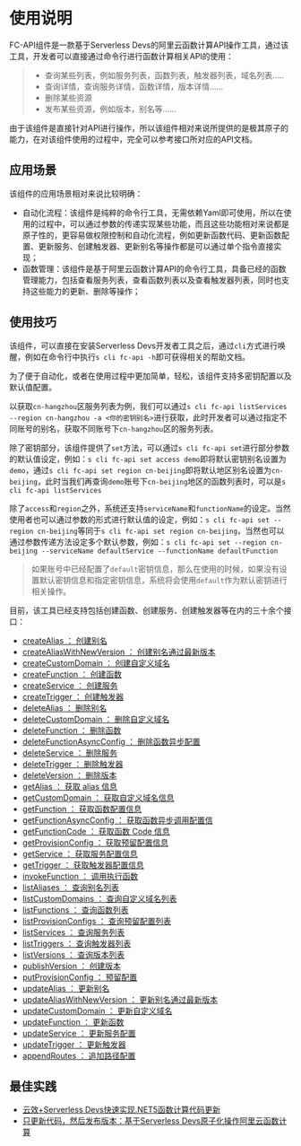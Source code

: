 # 使用说明

FC-API组件是一款基于Serverless Devs的阿里云函数计算API操作工具，通过该工具，开发者可以直接通过命令行进行函数计算相关API的使用：

> - 查询某些列表，例如服务列表，函数列表，触发器列表，域名列表.....
> - 查询详情，查询服务详情，函数详情，版本详情......
> - 删除某些资源
> - 发布某些资源，例如版本，别名等......      

由于该组件是直接针对API进行操作，所以该组件相对来说所提供的是极其原子的能力，在对该组件使用的过程中，完全可以参考接口所对应的API文档。

## 应用场景

该组件的应用场景相对来说比较明确：
- 自动化流程：该组件是纯粹的命令行工具，无需依赖Yaml即可使用，所以在使用的过程中，可以通过参数的传递实现某些功能，而且这些功能相对来说都是原子性的，更容易做权限控制和自动化流程，例如更新函数代码、更新函数配置、更新服务、创建触发器、更新别名等操作都是可以通过单个指令直接实现；
- 函数管理：该组件是基于阿里云函数计算API的命令行工具，具备已经的函数管理能力，包括查看服务列表，查看函数列表以及查看触发器列表，同时也支持这些能力的更新、删除等操作；

## 使用技巧

该组件，可以直接在安装Serverless Devs开发者工具之后，通过`cli`方式进行唤醒，例如在命令行中执行`s cli fc-api -h`即可获得相关的帮助文档。

为了便于自动化，或者在使用过程中更加简单，轻松，该组件支持多密钥配置以及默认值配置。

以获取`cn-hangzhou`区服务列表为例，我们可以通过`s cli fc-api listServices --region cn-hangzhou -a <你的密钥别名>`进行获取，此时开发者可以通过指定不同账号的别名，获取不同账号下`cn-hangzhou`区的服务列表。

除了密钥部分，该组件提供了`set`方法，可以通过`s cli fc-api set`进行部分参数的默认值设定，例如：`s cli fc-api set access demo`即将默认密钥别名设置为`demo`，通过`s cli fc-api set region cn-beijing`即将默认地区别名设置为`cn-beijing`，此时当我们再查询`demo`账号下`cn-beijing`地区的函数列表时，可以是`s cli fc-api listServices`

除了`access`和`region`之外，系统还支持`serviceName`和`functionName`的设定。当然使用者也可以通过参数的形式进行默认值的设定，例如：`s cli fc-api set --region cn-beijing`等同于`s cli fc-api set region cn-beijing`，当然也可以通过参数传递方法设定多个默认参数，例如：`s cli fc-api set --region cn-beijing --serviceName defaultService --functionName defaultFunction`

> 如果账号中已经配置了`default`密钥信息，那么在使用的时候，如果没有设置默认密钥信息和指定密钥信息，系统将会使用`default`作为默认密钥进行相关操作。

目前，该工具已经支持包括创建函数、创建服务、创建触发器等在内的三十余个接口：

- [createAlias         ： 创建别名](./commands/createAlias.md)
- [createAliasWithNewVersion         ： 创建别名通过最新版本](./commands/createAliasWithNewVersion.md)
- [createCustomDomain  ： 创建自定义域名](./commands/createCustomDomain.md)
- [createFunction      ： 创建函数](./commands/createFunction.md)
- [createService       ： 创建服务](./commands/createService.md)
- [createTrigger       ： 创建触发器](./commands/createTrigger.md)
- [deleteAlias         ： 删除别名](./commands/deleteAlias.md)
- [deleteCustomDomain  ： 删除自定义域名](./commands/deleteCustomDomain.md)
- [deleteFunction      ： 删除函数](./commands/deleteFunction.md)  
- [deleteFunctionAsyncConfig ： 删除函数异步配置](./commands/deleteFunctionAsyncConfig.md)
- [deleteService       ： 删除服务](./commands/deleteService.md)
- [deleteTrigger       ： 删除触发器](./commands/deleteTrigger.md)
- [deleteVersion       ： 删除版本](./commands/deleteVersion.md)
- [getAlias            ： 获取 alias 信息](./commands/getAlias.md)
- [getCustomDomain     ： 获取自定义域名信息](./commands/getCustomDomain.md)
- [getFunction         ： 获取函数配置信息](./commands/getFunction.md)
- [getFunctionAsyncConfig ： 获取函数异步调用配置信](./commands/getFunctionAsyncConfig.md)
- [getFunctionCode     ： 获取函数 Code 信息](./commands/getFunction.md)
- [getProvisionConfig  ： 获取预留配置信息](./commands/getProvisionConfig.md)
- [getService          ： 获取服务配置信息](./commands/getService.md) 
- [getTrigger          ： 获取触发器配置信息](./commands/getTrigger.md)
- [invokeFunction      ： 调用执行函数](./commands/invokeFunction.md)        
- [listAliases         ： 查询别名列表](./commands/listAliases.md)  
- [listCustomDomains   ： 查询自定义域名列表](./commands/listCustomDomains.md)
- [listFunctions       ： 查询函数列表](./commands/listFunctions.md)
- [listProvisionConfigs ： 查询预留配置列表](./commands/listProvisionConfigs.md)
- [listServices        ： 查询服务列表](./commands/listServices.md)
- [listTriggers        ： 查询触发器列表](./commands/listTriggers.md)
- [listVersions        ： 查询版本列表](./commands/listVersions.md)
- [publishVersion      ： 创建版本](./commands/publishVersion.md)
- [putProvisionConfig  ： 预留配置](./commands/putProvisionConfig.md)       
- [updateAlias         ： 更新别名](./commands/updateAlias.md)
- [updateAliasWithNewVersion         ： 更新别名通过最新版本](./commands/updateAliasWithNewVersion.md)
- [updateCustomDomain  ： 更新自定义域名](./commands/updateCustomDomain.md)
- [updateFunction      ： 更新函数](./commands/updateFunction.md) 
- [updateService       ： 更新服务配置](./commands/updateService.md)
- [updateTrigger       ： 更新触发器](./commands/updateTrigger.md)
- [appendRoutes        ： 追加路径配置](./commands/appendRoutes.md)

## 最佳实践

- [云效+Serverless Devs快速实现.NET5函数计算代码更新](http://serverless-devs.com/blog/yunxiao-dotNET-serverless-devs-ci-cd)
- [只更新代码，然后发布版本：基于Serverless Devs原子化操作阿里云函数计算](http://serverless-devs.com/blog/serverless-devs-update-fc-code)
